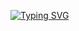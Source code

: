 [![Typing SVG](https://readme-typing-svg.demolab.com?font=Fira+Code&size=12&pause=1000&color=33FF33+&width=435&lines=Hi+there,+my+name+is+Jakub+Hajek)](https://git.io/typing-svg)

<!--
**jakubhajek/jakubhajek** is a ✨ _special_ ✨ repository because its `README.md` (this file) appears on your GitHub profile.

Here are some ideas to get you started:

- 🔭 I’m currently working on ...
- 🌱 I’m currently learning ...
- 👯 I’m looking to collaborate on ...
- 🤔 I’m looking for help with ...
- 💬 Ask me about ...
- 📫 How to reach me: ...
- 😄 Pronouns: ...
- ⚡ Fun fact: ...
-->
